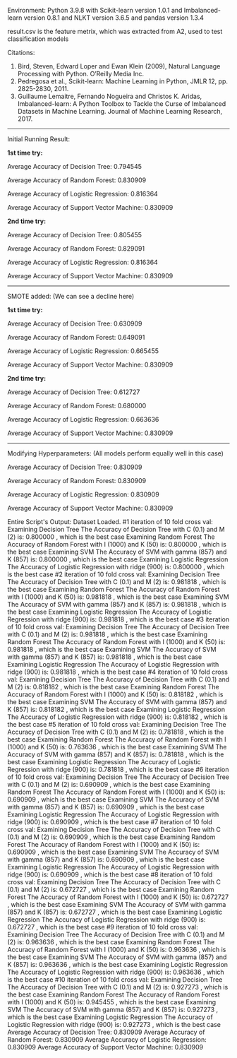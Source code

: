 Environment:
Python 3.9.8
    with Scikit-learn version 1.0.1
    and Imbalanced-learn version 0.8.1
    and NLKT version 3.6.5
    and pandas version 1.3.4

result.csv is the feature metrix, which was extracted from A2, used to test classification models

Citations:
1. Bird, Steven, Edward Loper and Ewan Klein (2009), Natural Language Processing with Python. O’Reilly Media Inc.
2. Pedregosa et al., Scikit-learn: Machine Learning in Python, JMLR 12, pp. 2825-2830, 2011.
3. Guillaume Lemaitre, Fernando Nogueira and Christos K. Aridas, Imbalanced-learn: A Python Toolbox to Tackle the 
    Curse of Imbalanced Datasets in Machine Learning. Journal of Machine Learning Research, 2017.

----------------------------------------------------
Initial Running Result:

**1st time try:**

Average Accuracy of Decision Tree: 0.794545

Average Accuracy of Random Forest: 0.830909

Average Accuracy of Logistic Regression: 0.816364

Average Accuracy of Support Vector Machine: 0.830909

**2nd time try:**

Average Accuracy of Decision Tree: 0.805455

Average Accuracy of Random Forest: 0.829091

Average Accuracy of Logistic Regression: 0.816364

Average Accuracy of Support Vector Machine: 0.830909

----------------------------------------------------
SMOTE added: (We can see a decline here)

**1st time try:**

Average Accuracy of Decision Tree: 0.630909

Average Accuracy of Random Forest: 0.649091

Average Accuracy of Logistic Regression: 0.665455

Average Accuracy of Support Vector Machine: 0.830909

**2nd time try:**

Average Accuracy of Decision Tree: 0.612727

Average Accuracy of Random Forest: 0.680000

Average Accuracy of Logistic Regression: 0.663636

Average Accuracy of Support Vector Machine: 0.830909

-----------------------------------------------------
Modifying Hyperparameters: (All models perform equally well in this case)

Average Accuracy of Decision Tree: 0.830909

Average Accuracy of Random Forest: 0.830909

Average Accuracy of Logistic Regression: 0.830909

Average Accuracy of Support Vector Machine: 0.830909


Entire Script's Output:
Dataset Loaded.
#1 iteration of 10 fold cross val:
Examining Decision Tree
The Accuracy of Decision Tree with C (0.1) and M (2) is: 0.800000 , which is the best case
Examining Random Forest
The Accuracy of Random Forest with I (1000) and K (50) is: 0.800000 , which is the best case
Examining SVM
The Accuracy of SVM with gamma (857) and K (857) is: 0.800000 , which is the best case
Examining Logistic Regression
The Accuracy of Logistic Regression with ridge (900) is: 0.800000 , which is the best case
#2 iteration of 10 fold cross val:
Examining Decision Tree
The Accuracy of Decision Tree with C (0.1) and M (2) is: 0.981818 , which is the best case
Examining Random Forest
The Accuracy of Random Forest with I (1000) and K (50) is: 0.981818 , which is the best case
Examining SVM
The Accuracy of SVM with gamma (857) and K (857) is: 0.981818 , which is the best case
Examining Logistic Regression
The Accuracy of Logistic Regression with ridge (900) is: 0.981818 , which is the best case
#3 iteration of 10 fold cross val:
Examining Decision Tree
The Accuracy of Decision Tree with C (0.1) and M (2) is: 0.981818 , which is the best case
Examining Random Forest
The Accuracy of Random Forest with I (1000) and K (50) is: 0.981818 , which is the best case
Examining SVM
The Accuracy of SVM with gamma (857) and K (857) is: 0.981818 , which is the best case
Examining Logistic Regression
The Accuracy of Logistic Regression with ridge (900) is: 0.981818 , which is the best case
#4 iteration of 10 fold cross val:
Examining Decision Tree
The Accuracy of Decision Tree with C (0.1) and M (2) is: 0.818182 , which is the best case
Examining Random Forest
The Accuracy of Random Forest with I (1000) and K (50) is: 0.818182 , which is the best case
Examining SVM
The Accuracy of SVM with gamma (857) and K (857) is: 0.818182 , which is the best case
Examining Logistic Regression
The Accuracy of Logistic Regression with ridge (900) is: 0.818182 , which is the best case
#5 iteration of 10 fold cross val:
Examining Decision Tree
The Accuracy of Decision Tree with C (0.1) and M (2) is: 0.781818 , which is the best case
Examining Random Forest
The Accuracy of Random Forest with I (1000) and K (50) is: 0.763636 , which is the best case
Examining SVM
The Accuracy of SVM with gamma (857) and K (857) is: 0.781818 , which is the best case
Examining Logistic Regression
The Accuracy of Logistic Regression with ridge (900) is: 0.781818 , which is the best case
#6 iteration of 10 fold cross val:
Examining Decision Tree
The Accuracy of Decision Tree with C (0.1) and M (2) is: 0.690909 , which is the best case
Examining Random Forest
The Accuracy of Random Forest with I (1000) and K (50) is: 0.690909 , which is the best case
Examining SVM
The Accuracy of SVM with gamma (857) and K (857) is: 0.690909 , which is the best case
Examining Logistic Regression
The Accuracy of Logistic Regression with ridge (900) is: 0.690909 , which is the best case
#7 iteration of 10 fold cross val:
Examining Decision Tree
The Accuracy of Decision Tree with C (0.1) and M (2) is: 0.690909 , which is the best case
Examining Random Forest
The Accuracy of Random Forest with I (1000) and K (50) is: 0.690909 , which is the best case
Examining SVM
The Accuracy of SVM with gamma (857) and K (857) is: 0.690909 , which is the best case
Examining Logistic Regression
The Accuracy of Logistic Regression with ridge (900) is: 0.690909 , which is the best case
#8 iteration of 10 fold cross val:
Examining Decision Tree
The Accuracy of Decision Tree with C (0.1) and M (2) is: 0.672727 , which is the best case
Examining Random Forest
The Accuracy of Random Forest with I (1000) and K (50) is: 0.672727 , which is the best case
Examining SVM
The Accuracy of SVM with gamma (857) and K (857) is: 0.672727 , which is the best case
Examining Logistic Regression
The Accuracy of Logistic Regression with ridge (900) is: 0.672727 , which is the best case
#9 iteration of 10 fold cross val:
Examining Decision Tree
The Accuracy of Decision Tree with C (0.1) and M (2) is: 0.963636 , which is the best case
Examining Random Forest
The Accuracy of Random Forest with I (1000) and K (50) is: 0.963636 , which is the best case
Examining SVM
The Accuracy of SVM with gamma (857) and K (857) is: 0.963636 , which is the best case
Examining Logistic Regression
The Accuracy of Logistic Regression with ridge (900) is: 0.963636 , which is the best case
#10 iteration of 10 fold cross val:
Examining Decision Tree
The Accuracy of Decision Tree with C (0.1) and M (2) is: 0.927273 , which is the best case
Examining Random Forest
The Accuracy of Random Forest with I (1000) and K (50) is: 0.945455 , which is the best case
Examining SVM
The Accuracy of SVM with gamma (857) and K (857) is: 0.927273 , which is the best case
Examining Logistic Regression
The Accuracy of Logistic Regression with ridge (900) is: 0.927273 , which is the best case
Average Accuracy of Decision Tree: 0.830909
Average Accuracy of Random Forest: 0.830909
Average Accuracy of Logistic Regression: 0.830909
Average Accuracy of Support Vector Machine: 0.830909